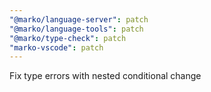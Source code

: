 ```yaml
---
"@marko/language-server": patch
"@marko/language-tools": patch
"@marko/type-check": patch
"marko-vscode": patch
---
```


Fix type errors with nested conditional change
